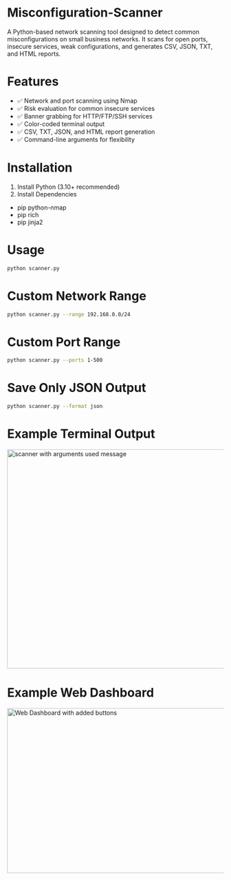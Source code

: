 # Misconfiguration-Scanner
A Python-based network scanning tool designed to detect common misconfigurations on small business networks.
It scans for open ports, insecure services, weak configurations, and generates CSV, JSON, TXT, and HTML reports.

# Features

- ✅ Network and port scanning using Nmap
- ✅ Risk evaluation for common insecure services
- ✅ Banner grabbing for HTTP/FTP/SSH services
- ✅ Color-coded terminal output
- ✅ CSV, TXT, JSON, and HTML report generation
- ✅ Command-line arguments for flexibility

# Installation
1. Install Python (3.10+ recommended)
2. Install Dependencies

- pip python-nmap
- pip rich
- pip jinja2

# Usage
```bash
python scanner.py
```

# Custom Network Range
```bash
python scanner.py --range 192.168.0.0/24
```

# Custom Port Range
```bash
python scanner.py --ports 1-500
```

# Save Only JSON Output
```bash
python scanner.py --format json
```

# Example Terminal Output

<img width="758" height="509" alt="scanner with arguments used message" src="https://github.com/user-attachments/assets/c8316954-be59-4823-b720-bdcb8c1d14e3" />


 # Example Web Dashboard
 <img width="1237" height="383" alt="Web Dashboard with added buttons " src="https://github.com/user-attachments/assets/d73ef6c8-11f3-45e2-acbf-a05815053180" />



